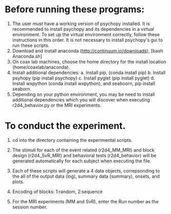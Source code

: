 # Before running these programs:
1. The user must have a working version of psychopy installed. It is recommended to install psychopy and its dependencies in a virtual environment. To set up the virtual environment correctly, follow these instructions in this order. It is not necessary to install psychopy's gui to run these scripts.
2. Download and install anaconda (http://continuum.io/downloads), [bash Anaconda.sh]
3. On coax lab machines, choose the home directory for the install location (home/coaxlab/anaconda). 
4. Install additional dependencies:
  a. Install pip, (conda install pip)
  b. Install psyhopy (pip install psychopy) 
  c. Install pyglet (pip install pyglet)
  d. Install wxpython (conda install wxpython), and seaboorn, pip install seaborn. 
5. Depending on your python environment, you may be need to install additional dependencies which you will discover when executing r2d4_behavior.py or the MRI experiments.

# To conduct the experiment. 
1. cd into the directory containing the experimental scripts. 

2. The stimuli for each of the event related (r2d4_MM_MRI) and block design (r2d4_SvR_MRI) and behavioral tests (r2d4_behavior) will be generated automatically for each subject when executing the file.

3. Each of these scripts will generate a 4 data objects, correpsonding to the all of the output data (log), summary data (summary), onsets, and plots.  

4. Encoding of blocks: 1:random, 2:sequence

5. For the MRI experiments (MM and SvR), enter the Run number as the session number. 
